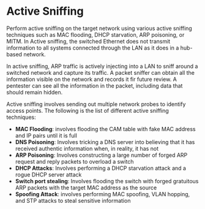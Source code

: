 # Active Sniffing

Perform active sniffing on the target network using various active sniffing techniques such as MAC flooding, DHCP starvation, ARP poisoning, or MITM. In Active sniffing, the switched Ethernet does not transmit information to all systems connected through the LAN as it does in a hub-based network.

In active sniffing, ARP traffic is actively injecting into a LAN to sniff around a switched network and capture its traffic. A packet sniffer can obtain all the information visible on the network and records it fir future review. A pentester can see all the information in the packet, including data that should remain hidden.

Active sniffing involves sending out multiple network probes to identify access points. The following is the list of different active sniffing techniques:

* **MAC Flooding**: involves flooding the CAM table with fake MAC address and IP pairs until it is full
* **DNS Poisoning**: Involves tricking a DNS server into believing that it has received authentic information when, in reality, it has not
* **ARP Poisoning**: Involves constructing a large number of forged ARP request and reply packets to overload a switch
* **DHCP Attacks**: Involves performing a DHCP starvation attack and a rogue DHCP server attack
* **Switch port stealing**: Involves flooding the switch with forged gratuitous ARP packets with the target MAC address as the source
* **Spoofing Attack**: involves performing MAC spoofing, VLAN hopping, and STP attacks to steal sensitive information

